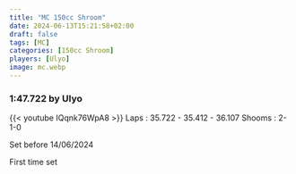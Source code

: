 ```yaml
---
title: "MC 150cc Shroom"
date: 2024-06-13T15:21:58+02:00
draft: false
tags: [MC]
categories: [150cc Shroom]
players: [Ulyo]
image: mc.webp
---
```

### 1:47.722 by Ulyo

{{< youtube IQqnk76WpA8 >}}
Laps : 35.722 - 35.412 - 36.107
Shooms : 2-1-0

Set before 14/06/2024

First time set